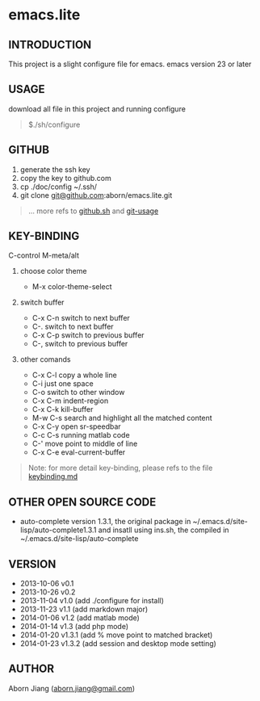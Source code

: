 emacs.lite
==========

## INTRODUCTION
This project is a slight configure file for emacs.
emacs version 23 or later

## USAGE
download all file in this project and running configure
> $./sh/configure

## GITHUB
1. generate the ssh key
2. copy the key to github.com
3. cp ./doc/config ~/.ssh/
4. git clone git@github.com:aborn/emacs.lite.git

> ... more refs to
  [github.sh](https://github.com/aborn/emacs.lite/blob/master/sh/github.sh
  "github.com clone setting initial.") and
  [git-usage](https://github.com/aborn/emacs.lite/blob/master/doc/git-usage.md
  "how to use git.")

## KEY-BINDING
C-control
M-meta/alt

1. choose color theme
	*  M-x color-theme-select

2. switch buffer 
	* C-x C-n  switch to next buffer
    * C-.      switch to next buffer
	* C-x C-p  switch to previous buffer
    * C-,      switch to previous buffer

3. other comands
	* C-x C-l  copy a whole line
	* C-i      just one space
	* C-o      switch to other window
    * C-x C-m  indent-region
    * C-x C-k  kill-buffer
    * M-w C-s  search and highlight all the matched content
    * C-x C-y  open sr-speedbar
    * C-c C-s  running matlab code
    * C-'      move point to middle of line
    * C-x C-e  eval-current-buffer

> Note: for more detail key-binding, please refs to the file
> [keybinding.md](https://github.com/aborn/emacs.lite/blob/master/doc/keybinding.md 
> "all hot-key instructions in this repo")

## OTHER OPEN SOURCE CODE
* auto-complete version 1.3.1, the original package in
 ~/.emacs.d/site-lisp/auto-complete1.3.1 and insatll using ins.sh, the 
 compiled in  ~/.emacs.d/site-lisp/auto-complete
 
## VERSION
* 2013-10-06 v0.1
* 2013-10-26 v0.2
* 2013-11-04 v1.0   (add ./configure for install)
* 2013-11-23 v1.1   (add markdown major)
* 2014-01-06 v1.2   (add matlab mode)
* 2014-01-14 v1.3   (add php mode)
* 2014-01-20 v1.3.1 (add % move point to matched bracket)
* 2014-01-23 v1.3.2 (add session and desktop mode setting)


## AUTHOR
Aborn Jiang (aborn.jiang@gmail.com)
